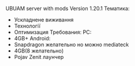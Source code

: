 UBUAM server with mods
Version 1.20.1
Тематика:
- Ускладнене виживання
- Технології
- Оптимизация
Требования:
PC:
- 4GB+
Android:
- Snapdragon желательно но можно mediateck
- 4GB(8 желательно)
- Pojav Zenit лаунчер 
